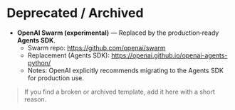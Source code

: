 # Deprecated / Archived

- **OpenAI Swarm (experimental)** — Replaced by the production‑ready **Agents SDK**.  
  - Swarm repo: https://github.com/openai/swarm  
  - Replacement (Agents SDK): https://openai.github.io/openai-agents-python/  
  - Notes: OpenAI explicitly recommends migrating to the Agents SDK for production use.

> If you find a broken or archived template, add it here with a short reason.
